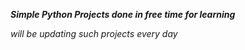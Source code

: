 ***Simple Python Projects done in free time for learning***

_will be updating such projects every day_
